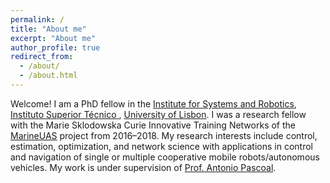 ```yaml
---
permalink: /
title: "About me"
excerpt: "About me"
author_profile: true
redirect_from: 
  - /about/
  - /about.html
---
```


Welcome! I am a PhD fellow in the [Institute for Systems and Robotics](https://welcome.isr.tecnico.ulisboa.pt/), [Instituto Superior Técnico
](https://tecnico.ulisboa.pt/en/), [University of Lisbon](https://www.ulisboa.pt/en). I was a research fellow with the Marie Sklodowska Curie Innovative Training Networks of the [MarineUAS](http://www.marineuas.eu/) project from 2016–2018. My research interests include control, estimation, optimization, and network science with applications in control and navigation of single or multiple cooperative mobile robots/autonomous vehicles. My work is under supervision of [Prof. Antonio Pascoal](https://welcome.isr.tecnico.ulisboa.pt/author/antoniomanueldossantos/).


